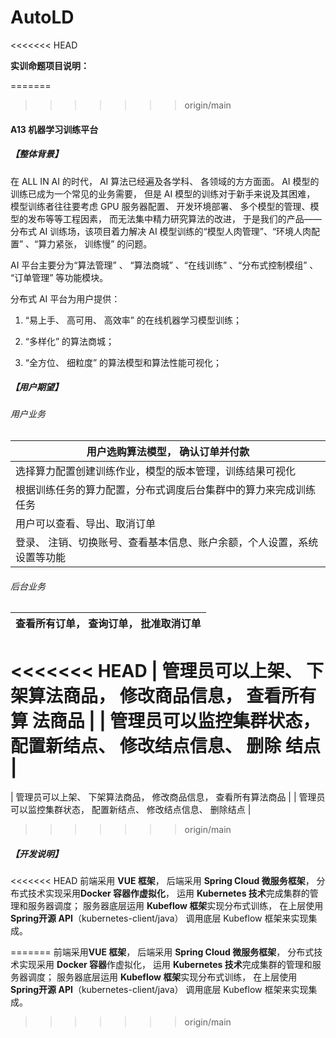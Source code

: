 # AutoLD
<<<<<<< HEAD

**实训命题项目说明：**

=======
>>>>>>> origin/main
#### A13 机器学习训练平台

##### 【整体背景】

在 ALL IN AI 的时代， AI 算法已经遍及各学科、 各领域的方方面面。 AI 模型的训练已成为一个常见的业务需要， 但是 AI 模型的训练对于新手来说及其困难， 模型训练者往往要考虑 GPU 服务器配置、 开发环境部署、 多个模型的管理、模型的发布等等工程因素， 而无法集中精力研究算法的改进， 于是我们的产品——分布式 AI 训练场，该项目着力解决 AI 模型训练的“模型人肉管理”、“环境人肉配置” 、“算力紧张， 训练慢” 的问题。

AI 平台主要分为“算法管理” 、 “算法商城” 、“在线训练” 、“分布式控制模组” 、 “订单管理” 等功能模块。

分布式 AI 平台为用户提供：

1. “易上手、 高可用、 高效率” 的在线机器学习模型训练；

2. “多样化” 的算法商城；

3. “全方位、 细粒度” 的算法模型和算法性能可视化；

##### 【用户期望】

###### 用户业务

| 用户选购算法模型， 确认订单并付款                            |
| ------------------------------------------------------------ |
| 选择算力配置创建训练作业，模型的版本管理，训练结果可视化 |
| 根据训练任务的算力配置，分布式调度后台集群中的算力来完成训练任务 |
| 用户可以查看、导出、取消订单                               |
| 登录、 注销、切换账号、查看基本信息、账户余额，个人设置，系统设置等功能 |


 ###### 后台业务

| 查看所有订单， 查询订单， 批准取消订单                       |
| ------------------------------------------------------------ |
<<<<<<< HEAD
| 管理员可以上架、 下架算法商品， 修改商品信息， 查看所有算   法商品 |
| 管理员可以监控集群状态， 配置新结点、 修改结点信息、 删除   结点 |
=======
| 管理员可以上架、 下架算法商品， 修改商品信息， 查看所有算法商品 |
| 管理员可以监控集群状态， 配置新结点、 修改结点信息、 删除结点 |
>>>>>>> origin/main


 

##### 【开发说明】

<<<<<<< HEAD
前端采用 **VUE 框架**， 后端采用 **Spring Cloud 微服务框架**， 分布式技术实现采用**Docker 容器作虚拟化**， 运用 **Kubernetes 技术**完成集群的管理和服务器调度； 服务器底层运用 **Kubeflow 框架**实现分布式训练， 在上层使用**Spring开源 API**（kubernetes-client/java） 调用底层 Kubeflow 框架来实现集成。

 
=======
前端采用**VUE 框架**， 后端采用 **Spring Cloud 微服务框架**， 分布式技术实现采用 **Docker 容器**作虚拟化， 运用 **Kubernetes 技术**完成集群的管理和服务器调度； 服务器底层运用 **Kubeflow 框架**实现分布式训练， 在上层使用 **Spring开源 API**（kubernetes-client/java） 调用底层 Kubeflow 框架来实现集成。
>>>>>>> origin/main
